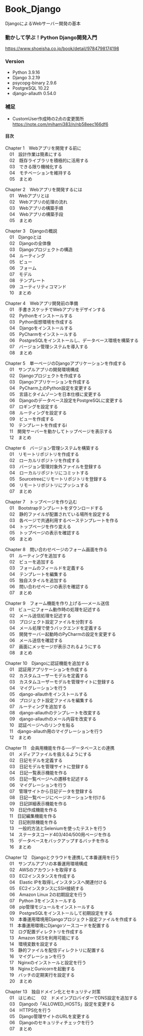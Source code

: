 # Book_Django
DjangoによるWebサーバー開発の基本  

### 動かして学ぶ！Python Django開発入門
https://www.shoeisha.co.jp/book/detail/9784798174198  

### Version
+ Python 3.9.16
+ Django 3.2.19
+ psycopg-binary 2.9.6
+ PostgreSQL 10.22
+ django-allauth 0.54.0

### 補足
+ CustomUser作成時の2点の変更箇所 https://note.com/mihami383/n/nb58eec166df6

#### 目次
Chapter 1　Webアプリを開発する前に  
　01　設計作業は簡素にする  
　02　既存ライブラリを積極的に活用する  
　03　できる限り機械化する  
　04　モチベーションを維持する  
　05　まとめ  
  
Chapter 2　Webアプリを開発するには  
　01　Webアプリとは  
　02　Webアプリの処理の流れ  
　03　Webアプリの構築手順  
　04　Webアプリの構築手段  
　05　まとめ  
  
Chapter 3　Djangoの概説  
　01　Djangoとは  
　02　Djangoの全体像  
　03　Djangoプロジェクトの構造  
　04　ルーティング  
　05　ビュー  
　06　フォーム  
　07　モデル  
　08　テンプレート  
　09　ユーティリティコマンド  
　10　まとめ  
  
Chapter 4　Webアプリ開発前の準備  
　01　手書きスケッチでWebアプリをデザインする  
　02　Pythonをインストールする  
　03　Python仮想環境を作成する  
　04　Djangoをインストールする  
　05　PyCharmをインストールする  
　06　PostgreSQLをインストールし、データベース環境を構築する  
　07　バージョン管理システムを導入する  
　08　まとめ  
  
Chapter 5　単一ページのDjangoアプリケーションを作成する  
　01　サンプルアプリの開発環境構成  
　02　Djangoプロジェクトを作成する  
　03　Djangoアプリケーションを作成する  
　04　PyCharm上のPython設定を変更する  
　05　言語とタイムゾーンを日本仕様に変更する  
　06　Djangoのデータベース設定をPostgreSQLに変更する  
　07　ロギングを設定する  
　08　ルーティングを設定する  
　09　ビューを作成する  
　10　テンプレートを作成するi   
　11　開発サーバーを動かしてトップページを表示する  
　12　まとめ  
  
Chapter 6　バージョン管理システムを構築する  
　01　リモートリポジトリを作成する  
　02　ローカルリポジトリを作成する  
　03　バージョン管理対象外ファイルを登録する  
　04　ローカルリポジトリにコミットする  
　05　Sourcetreeにリモートリポジトリを登録する  
　06　リモートリポジトリにプッシュする  
　07　まとめ  
  
Chapter 7　トップページを作り込む  
　01　Bootstrapテンプレートをダウンロードする  
　02　静的ファイルが配置されている場所を設定する  
　03　各ページで共通利用するベーステンプレートを作る  
　04　トップページを作り変える  
　05　トップページの表示を確認する  
　06　まとめ  
  
Chapter 8　問い合わせページのフォーム画面を作る  
　01　ルーティングを追加する  
　02　ビューを追加する  
　03　フォームのフィールドを定義する  
　04　テンプレートを編集する  
　05　独自スタイルを追加する  
　06　問い合わせページの表示を確認する  
　07　まとめ  
  
Chapter 9　フォーム機能を作り上げる──メール送信  
　01　ビューにフォーム動作時の処理を記述する  
　02　メール送信処理を記述する  
　03　プロジェクト設定ファイルを分割する  
　04　メール処理で使うバックエンドを定義する  
　05　開発サーバー起動時のPyCharmの設定を変更する  
　06　メール送信を確認する  
　07　画面にメッセージが表示されるようにする  
　08　まとめ  
  
Chapter 10　Djangoに認証機能を追加する  
　01　認証用アプリケーションを作成する  
　02　カスタムユーザーモデルを定義する  
　03　カスタムユーザーモデルを管理サイトに登録する  
　04　マイグレーションを行う  
　05　django-allauthをインストールする  
　06　プロジェクト設定ファイルを編集する  
　07　ルーティングを追加する  
　08　django-allauthのテンプレートを改変する  
　09　django-allauthのメール内容を改変する  
　10　認証ページへのリンクを貼る  
　11　django-allauth用のマイグレーションを行う  
　12　まとめ  
  
Chapter 11　会員用機能を作る──データベースとの連携  
　01　メディアファイルを扱えるようにする  
　02　日記モデルを定義する  
　03　日記モデルを管理サイトに登録する  
　04　日記一覧表示機能を作る  
　05　日記一覧ページへの遷移を記述する  
　06　マイグレーションを行う  
　07　管理サイトから日記データを登録する  
　08　日記一覧ページにページネーションを付ける  
　09　日記詳細表示機能を作る  
　10　日記作成機能を作る  
　11　日記編集機能を作る  
　12　日記削除機能を作る  
　13　一般的方法とSeleniumを使ったテストを行う  
　14　ステータスコード403/404/500用ページを作る  
　15　データベースをバックアップするバッチを作る  
　16　まとめ  
  
Chapter 12　Djangoとクラウドを連携して本番運用を行う  
　01　サンプルアプリの本番運用環境構成  
　02　AWSのアカウントを取得する  
　03　EC2インスタンスを作成する  
　04　Elastic IPを取得しインスタンスへ関連付ける  
　05　EC2インスタンスにSSH接続する  
　06　Amazon Linux 2の初期設定を行う  
　07　Python 3をインストールする  
　08　pip管理モジュールをインストールする  
　09　PostgreSQLをインストールして初期設定をする  
　10　本番運用環境用Djangoプロジェクト設定ファイルを作成する  
　11　本番運用環境にDjangoソースコードを配置する  
　12　ログ配置ディレクトリを作成する  
　13　Amazon SESを利用可能にする  
　14　環境変数を設定する  
　15　静的ファイルを配信ディレクトリに配置する  
　16　マイグレーションを行う  
　17　Nginxのインストールと設定を行う  
　18　NginxとGunicornを起動する  
　19　バッチの定期実行を設定する  
　20　まとめ  
  
Chapter 13　独自ドメイン化とセキュリティ対策  
　01　はじめに 　02　ドメインプロバイダーでDNS設定を追加する  
　03　Djangoの「ALLOWED_HOSTS」設定を変更する  
　04　HTTPS化を行う  
　05　Django管理サイトのURLを変更する  
　06　Djangoのセキュリティチェックを行う  
　07　まとめ  
